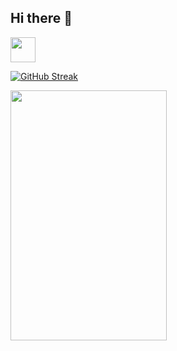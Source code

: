 ## Hi there 👋

<img src="https://media.giphy.com/media/vFKqnCdLPNOKc/giphy.gif" width="40" height="40" />

[![GitHub Streak](https://github-readme-streak-stats.herokuapp.com?user=Arri-py&theme=dark&locale=ru)](https://git.io/streak-stats)

<img src="https://i.giphy.com/media/v1.Y2lkPTc5MGI3NjExaWM2b3I2dnZwNXhlbDYzbTBzdGh0ZG1sODB4emNnbmJ4bmNsZjFtMiZlcD12MV9pbnRlcm5hbF9naWZfYnlfaWQmY3Q9Zw/3jP7YXH812oQ6IBemQ/giphy.gif" width="250" height="400" />


